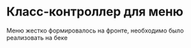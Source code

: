 # Класс-контроллер для меню
Меню жестко формировалось на фронте, необходимо было реализовать на беке